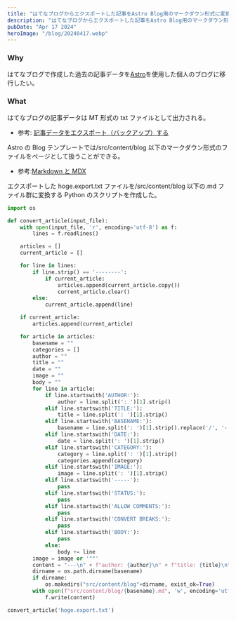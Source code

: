 ```yaml
---
title: "はてなブログからエクスポートした記事をAstro Blog用のマークダウン形式に変換する"
description: "はてなブログからエクスポートした記事をAstro Blog用のマークダウン形式に変換するPythonスクリプトを紹介します"
pubDate: "Apr 17 2024"
heroImage: "/blog/20240417.webp"
---
```


### Why

はてなブログで作成した過去の記事データを[Astro](https://astro.build/)を使用した個人のブログに移行したい。

### What

はてなブログの記事データは MT 形式の txt ファイルとして出力される。

- 参考: [記事データをエクスポート（バックアップ）する](https://help.hatenablog.com/entry/export)

Astro の Blog テンプレートでは/src/content/blog 以下のマークダウン形式のファイルをページとして扱うことができる。

- 参考:[Markdown と MDX](https://docs.astro.build/ja/guides/markdown-content/)

エクスポートした hoge.export.txt ファイルを/src/content/blog 以下の.md ファイル群に変換する Python のスクリプトを作成した。

```py
import os

def convert_article(input_file):
    with open(input_file, 'r', encoding='utf-8') as f:
        lines = f.readlines()

    articles = []
    current_article = []

    for line in lines:
        if line.strip() == '--------':
            if current_article:
                articles.append(current_article.copy())
                current_article.clear()
        else:
            current_article.append(line)

    if current_article:
        articles.append(current_article)

    for article in articles:
        basename = ""
        categories = []
        author = ""
        title = ""
        date = ""
        image = ""
        body = ""
        for line in article:
            if line.startswith('AUTHOR:'):
                author = line.split(': ')[1].strip()
            elif line.startswith('TITLE:'):
                title = line.split(': ')[1].strip()
            elif line.startswith('BASENAME:'):
                basename = line.split(': ')[1].strip().replace('/', '-')
            elif line.startswith('DATE:'):
                date = line.split(': ')[1].strip()
            elif line.startswith('CATEGORY:'):
                category = line.split(': ')[1].strip()
                categories.append(category)
            elif line.startswith('IMAGE:'):
                image = line.split(': ')[1].strip()
            elif line.startswith('-----'):
                pass
            elif line.startswith('STATUS:'):
                pass
            elif line.startswith('ALLOW COMMENTS:'):
                pass
            elif line.startswith('CONVERT BREAKS:'):
                pass
            elif line.startswith('BODY:'):
                pass
            else:
                body += line
        image = image or '""'
        content = "---\n" + f"author: {author}\n" + f"title: {title}\n" + f"pubDate: {date}\n" + f"category: {categories}\n" + f"heroImage: {image}\n" + "---\n" + body
        dirname = os.path.dirname(basename)
        if dirname:
            os.makedirs("src/content/blog"+dirname, exist_ok=True)
        with open(f"src/content/blog/{basename}.md", 'w', encoding='utf-8') as f:
            f.write(content)

convert_article('hoge.export.txt')
```
